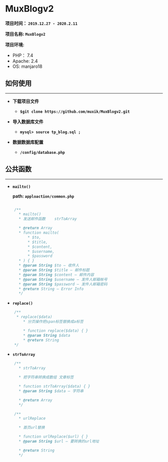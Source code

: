 # MuxBlogv2

**项目时间： `2019.12.27 - 2020.2.11`**

**项目名称: `MuxBlogv2`**

**项目环境:**

- PHP： 7.4
- Apache: 2.4
- OS: manjaro18

## 如何使用

---

- **下载项目文件**

  - **`$git clone https://github.com/muxik/MuxBlogv2.git`**

- **导入数据库文件**

  - **`mysql> source tp_blog.sql ;`**

- **数据数据库配置**
  - **`/config/database.php`**

## 公共函数

---

- **`mailto()`**

  **path: `apploaction/common.php`**

```php

    /**
      * mailto()
      * 发送邮件函数    strToArray

      * @return Array
      * function mailto(
          * $to,
          * $title,
          * $content,
          * $username,
          * $password
      * ) { }
      * @param String $to — 收件人
      * @param String $title — 邮件标题
      * @param String $content — 邮件内容
      * @param String $username — 发件人邮箱帐号
      * @param String $password — 发件人邮箱密码
      * @return String — Error Info
      */
```

- **`replace()`**

```php
    /**
     * replace($data)
        * 分页操作把span标签替换成a标签

        * function replace($data) { }
        * @param String $data
        * @return String
    */
```

- **`strToArray`**

```php
    /**
      * strToArray

      * 把字符串转换成数组 文章标签

      * function strToArray($data) { }
      * @param String $data — 字符串

      * @return Array
      */
```

```php
    /**
      * urlReplace

      * 首页url替换

      * function urlReplace($url) { }
      * @param String $url — 要转换的url地址

      * @return String
      */
```
